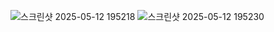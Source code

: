 ![스크린샷 2025-05-12 195218](https://github.com/user-attachments/assets/3fd182c4-c75c-4b36-b600-443276ebf834)
![스크린샷 2025-05-12 195230](https://github.com/user-attachments/assets/759c9094-0ceb-4ded-a038-3975a5591896)
